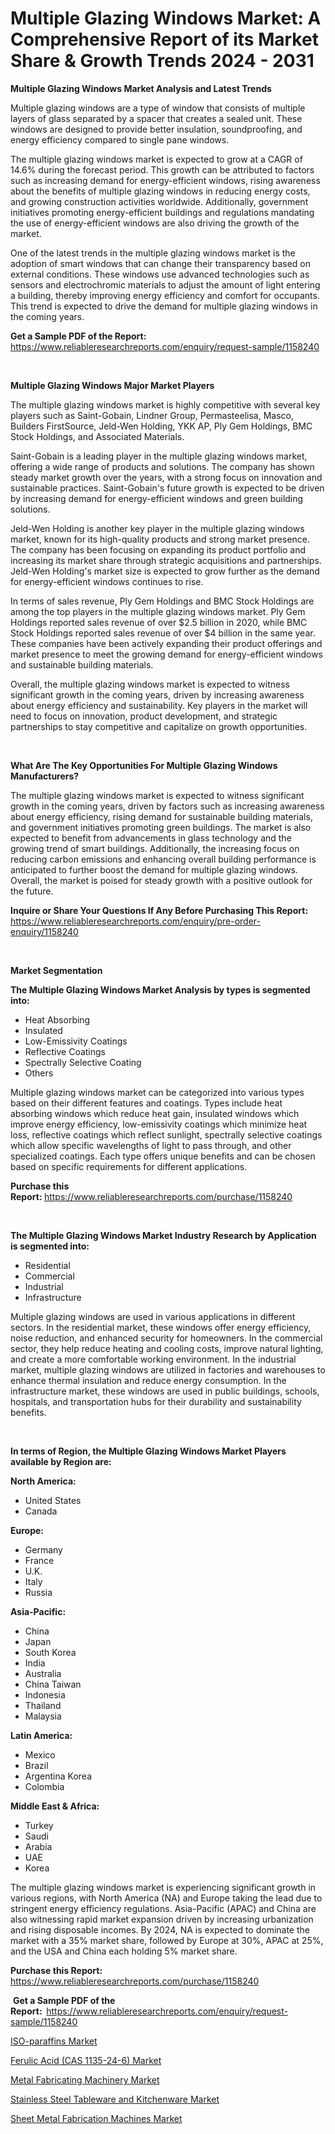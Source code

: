 <p><h1>Multiple Glazing Windows Market: A Comprehensive Report of its Market Share & Growth Trends 2024 - 2031</h1></p><p><strong>Multiple Glazing Windows Market Analysis and Latest Trends</strong></p>
<p><p>Multiple glazing windows are a type of window that consists of multiple layers of glass separated by a spacer that creates a sealed unit. These windows are designed to provide better insulation, soundproofing, and energy efficiency compared to single pane windows.</p><p>The multiple glazing windows market is expected to grow at a CAGR of 14.6% during the forecast period. This growth can be attributed to factors such as increasing demand for energy-efficient windows, rising awareness about the benefits of multiple glazing windows in reducing energy costs, and growing construction activities worldwide. Additionally, government initiatives promoting energy-efficient buildings and regulations mandating the use of energy-efficient windows are also driving the growth of the market.</p><p>One of the latest trends in the multiple glazing windows market is the adoption of smart windows that can change their transparency based on external conditions. These windows use advanced technologies such as sensors and electrochromic materials to adjust the amount of light entering a building, thereby improving energy efficiency and comfort for occupants. This trend is expected to drive the demand for multiple glazing windows in the coming years.</p></p>
<p><strong>Get a Sample PDF of the Report:&nbsp;</strong> <a href="https://www.reliableresearchreports.com/enquiry/request-sample/1158240">https://www.reliableresearchreports.com/enquiry/request-sample/1158240</a></p>
<p>&nbsp;</p>
<p><strong>Multiple Glazing Windows Major Market Players</strong></p>
<p><p>The multiple glazing windows market is highly competitive with several key players such as Saint-Gobain, Lindner Group, Permasteelisa, Masco, Builders FirstSource, Jeld-Wen Holding, YKK AP, Ply Gem Holdings, BMC Stock Holdings, and Associated Materials.</p><p>Saint-Gobain is a leading player in the multiple glazing windows market, offering a wide range of products and solutions. The company has shown steady market growth over the years, with a strong focus on innovation and sustainable practices. Saint-Gobain's future growth is expected to be driven by increasing demand for energy-efficient windows and green building solutions.</p><p>Jeld-Wen Holding is another key player in the multiple glazing windows market, known for its high-quality products and strong market presence. The company has been focusing on expanding its product portfolio and increasing its market share through strategic acquisitions and partnerships. Jeld-Wen Holding's market size is expected to grow further as the demand for energy-efficient windows continues to rise.</p><p>In terms of sales revenue, Ply Gem Holdings and BMC Stock Holdings are among the top players in the multiple glazing windows market. Ply Gem Holdings reported sales revenue of over $2.5 billion in 2020, while BMC Stock Holdings reported sales revenue of over $4 billion in the same year. These companies have been actively expanding their product offerings and market presence to meet the growing demand for energy-efficient windows and sustainable building materials.</p><p>Overall, the multiple glazing windows market is expected to witness significant growth in the coming years, driven by increasing awareness about energy efficiency and sustainability. Key players in the market will need to focus on innovation, product development, and strategic partnerships to stay competitive and capitalize on growth opportunities.</p></p>
<p>&nbsp;</p>
<p><strong>What Are The Key Opportunities For Multiple Glazing Windows Manufacturers?</strong></p>
<p><p>The multiple glazing windows market is expected to witness significant growth in the coming years, driven by factors such as increasing awareness about energy efficiency, rising demand for sustainable building materials, and government initiatives promoting green buildings. The market is also expected to benefit from advancements in glass technology and the growing trend of smart buildings. Additionally, the increasing focus on reducing carbon emissions and enhancing overall building performance is anticipated to further boost the demand for multiple glazing windows. Overall, the market is poised for steady growth with a positive outlook for the future.</p></p>
<p><strong>Inquire or Share Your Questions If Any Before Purchasing This Report:</strong> <a href="https://www.reliableresearchreports.com/enquiry/pre-order-enquiry/1158240">https://www.reliableresearchreports.com/enquiry/pre-order-enquiry/1158240</a></p>
<p>&nbsp;</p>
<p><strong>Market Segmentation</strong></p>
<p><strong>The Multiple Glazing Windows Market Analysis by types is segmented into:</strong></p>
<p><ul><li>Heat Absorbing</li><li>Insulated</li><li>Low-Emissivity Coatings</li><li>Reflective Coatings</li><li>Spectrally Selective Coating</li><li>Others</li></ul></p>
<p><p>Multiple glazing windows market can be categorized into various types based on their different features and coatings. Types include heat absorbing windows which reduce heat gain, insulated windows which improve energy efficiency, low-emissivity coatings which minimize heat loss, reflective coatings which reflect sunlight, spectrally selective coatings which allow specific wavelengths of light to pass through, and other specialized coatings. Each type offers unique benefits and can be chosen based on specific requirements for different applications.</p></p>
<p><strong>Purchase this Report:&nbsp;</strong><a href="https://www.reliableresearchreports.com/purchase/1158240">https://www.reliableresearchreports.com/purchase/1158240</a></p>
<p>&nbsp;</p>
<p><strong>The Multiple Glazing Windows Market Industry Research by Application is segmented into:</strong></p>
<p><ul><li>Residential</li><li>Commercial</li><li>Industrial</li><li>Infrastructure</li></ul></p>
<p><p>Multiple glazing windows are used in various applications in different sectors. In the residential market, these windows offer energy efficiency, noise reduction, and enhanced security for homeowners. In the commercial sector, they help reduce heating and cooling costs, improve natural lighting, and create a more comfortable working environment. In the industrial market, multiple glazing windows are utilized in factories and warehouses to enhance thermal insulation and reduce energy consumption. In the infrastructure market, these windows are used in public buildings, schools, hospitals, and transportation hubs for their durability and sustainability benefits.</p></p>
<p>&nbsp;</p>
<p><strong>In terms of Region, the Multiple Glazing Windows Market Players available by Region are:</strong></p>
<p>
    <p> <strong> North America: </strong>
        <ul>
            <li>United States</li>
            <li>Canada</li>
        </ul>
        </p> 
    <p> <strong> Europe: </strong>
        <ul>
            <li>Germany</li>
            <li>France</li>
            <li>U.K.</li>
            <li>Italy</li>
            <li>Russia</li>
        </ul>
        </p> 
    <p> <strong> Asia-Pacific: </strong>
        <ul>
            <li>China</li>
            <li>Japan</li>
            <li>South Korea</li>
            <li>India</li>
            <li>Australia</li>
            <li>China Taiwan</li>
            <li>Indonesia</li>
            <li>Thailand</li>
            <li>Malaysia</li>
        </ul>
        </p> 
    <p> <strong> Latin America: </strong>
        <ul>
            <li>Mexico</li>
            <li>Brazil</li>
            <li>Argentina Korea</li>
            <li>Colombia</li>
        </ul>
        </p> 
    <p> <strong> Middle East & Africa: </strong>
        <ul>
            <li>Turkey</li>
            <li>Saudi</li>
            <li>Arabia</li>
            <li>UAE</li>
            <li>Korea</li>
        </ul>
    </p>
    </p>
<p><p>The multiple glazing windows market is experiencing significant growth in various regions, with North America (NA) and Europe taking the lead due to stringent energy efficiency regulations. Asia-Pacific (APAC) and China are also witnessing rapid market expansion driven by increasing urbanization and rising disposable incomes. By 2024, NA is expected to dominate the market with a 35% market share, followed by Europe at 30%, APAC at 25%, and the USA and China each holding 5% market share.</p></p>
<p><strong>Purchase this Report: </strong><a href="https://www.reliableresearchreports.com/purchase/1158240">https://www.reliableresearchreports.com/purchase/1158240</a></p>
<p>&nbsp;<strong>Get a Sample PDF of the Report:&nbsp;&nbsp;</strong><a href="https://www.reliableresearchreports.com/enquiry/request-sample/1158240">https://www.reliableresearchreports.com/enquiry/request-sample/1158240</a></p>
<p><strong></strong></p>
<p><p><a href="https://github.com/BryceTownsendr/Market-Research-Report-List-3/blob/main/iso-paraffins-market.md">ISO-paraffins Market</a></p><p><a href="https://issuu.com/reportprime-2/docs/ferulic-acid-cas-1135-24-6-market-size-2030.pptx">Ferulic Acid (CAS 1135-24-6) Market</a></p><p><a href="https://medium.com/@alanwatkins6h/metal-fabricating-machinery-market-competitive-analysis-market-trends-and-forecast-to-2031-009fbda70826">Metal Fabricating Machinery Market</a></p><p><a href="https://github.com/mahnoor2003/Market-Research-Report-List-3/blob/main/stainless-steel-tableware-and-kitchenware-market.md">Stainless Steel Tableware and Kitchenware Market</a></p><p><a href="https://medium.com/@alanwatkins6h/sheet-metal-fabrication-machines-market-size-reveals-the-best-marketing-channels-in-global-industry-b4918ff8b310">Sheet Metal Fabrication Machines Market</a></p></p>
